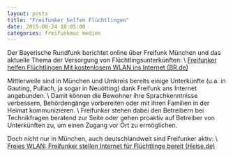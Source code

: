```yaml
---
layout: posts
title: "Freifunker helfen Flüchtlingen"
date: 2015-08-24 18:05:00
categories: freifunkmuc medien
---
```


Der Bayerische Rundfunk berichtet online über Freifunk München und das aktuelle Thema der Versorgung von Flüchtlingsunterkünften: \\
[Freifunker helfen Flüchtlingen
Mit kostenlosem WLAN ins Internet (BR.de)](http://www.br.de/themen/ratgeber/inhalt/computer/freifunk-wlan-fluechtlinge-100.html)

Mittlerweile sind in München und Umkreis bereits einige Unterkünfte (u.a. in Gauting, Pullach, ja sogar in Neuötting) dank Freifunk ans Internet angebunden. \\
Damit können die Bewohner ihre Sprachkenntnisse verbessern, Behördengänge vorbereiten oder mit ihren Familien in der Heimat kommunizieren. \\
Freifunker stehen dabei den Betreibern bei Technikfragen beratend zur Seite oder gehen proaktiv auf Betreiber von Unterkünften zu, um einen Zugang vor Ort zu ermöglichen.

Doch nicht nur in München, auch deutschlandweit sind Freifunker aktiv: \\
[Freies WLAN: Freifunker stellen Internet für Flüchtlinge bereit (Heise.de)](http://www.heise.de/newsticker/meldung/Freies-WLAN-Freifunker-stellen-Internet-fuer-Fluechtlinge-bereit-2780265.html)
